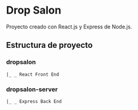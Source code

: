 # Drop Salon
Proyecto creado con React.js y Express de Node.js.

## Estructura de proyecto

### dropsalon

    |_ _ React Front End

### dropsalon-server

    |_ _ Express Back End